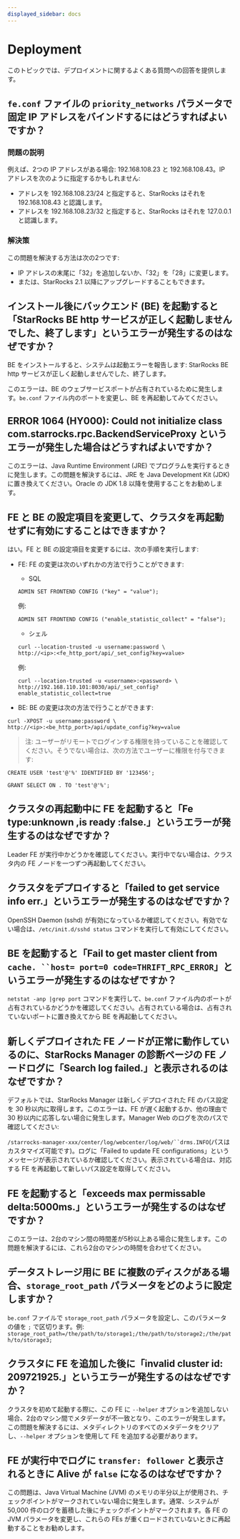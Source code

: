 ```yaml
---
displayed_sidebar: docs
---
```


# Deployment

このトピックでは、デプロイメントに関するよくある質問への回答を提供します。

## `fe.conf` ファイルの `priority_networks` パラメータで固定 IP アドレスをバインドするにはどうすればよいですか？

### 問題の説明

例えば、2つの IP アドレスがある場合: 192.168.108.23 と 192.168.108.43。IP アドレスを次のように指定するかもしれません:

- アドレスを 192.168.108.23/24 と指定すると、StarRocks はそれを 192.168.108.43 と認識します。
- アドレスを 192.168.108.23/32 と指定すると、StarRocks はそれを 127.0.0.1 と認識します。

### 解決策

この問題を解決する方法は次の2つです:

- IP アドレスの末尾に「32」を追加しないか、「32」を「28」に変更します。
- または、StarRocks 2.1 以降にアップグレードすることもできます。

## インストール後にバックエンド (BE) を起動すると「StarRocks BE http サービスが正しく起動しませんでした、終了します」というエラーが発生するのはなぜですか？

BE をインストールすると、システムは起動エラーを報告します: StarRocks BE http サービスが正しく起動しませんでした、終了します。

このエラーは、BE のウェブサービスポートが占有されているために発生します。`be.conf` ファイル内のポートを変更し、BE を再起動してみてください。

## ERROR 1064 (HY000): Could not initialize class com.starrocks.rpc.BackendServiceProxy というエラーが発生した場合はどうすればよいですか？

このエラーは、Java Runtime Environment (JRE) でプログラムを実行するときに発生します。この問題を解決するには、JRE を Java Development Kit (JDK) に置き換えてください。Oracle の JDK 1.8 以降を使用することをお勧めします。

## FE と BE の設定項目を変更して、クラスタを再起動せずに有効にすることはできますか？

はい。FE と BE の設定項目を変更するには、次の手順を実行します:

- FE: FE の変更は次のいずれかの方法で行うことができます:
  - SQL

  ```plaintext
  ADMIN SET FRONTEND CONFIG ("key" = "value");
  ```

  例:

  ```plaintext
  ADMIN SET FRONTEND CONFIG ("enable_statistic_collect" = "false");
  ```

  - シェル

  ```plaintext
  curl --location-trusted -u username:password \
  http://<ip>:<fe_http_port/api/_set_config?key=value>
  ```

  例:

  ```plaintext
  curl --location-trusted -u <username>:<password> \
  http://192.168.110.101:8030/api/_set_config?enable_statistic_collect=true
  ```

- BE: BE の変更は次の方法で行うことができます:

```plaintext
curl -XPOST -u username:password \
http://<ip>:<be_http_port>/api/update_config?key=value
```

> 注: ユーザーがリモートでログインする権限を持っていることを確認してください。そうでない場合は、次の方法でユーザーに権限を付与できます:

```plaintext
CREATE USER 'test'@'%' IDENTIFIED BY '123456';

GRANT SELECT ON . TO 'test'@'%';
```

## クラスタの再起動中に FE を起動すると「Fe type:unknown ,is ready :false.」というエラーが発生するのはなぜですか？

Leader FE が実行中かどうかを確認してください。実行中でない場合は、クラスタ内の FE ノードを一つずつ再起動してください。

## クラスタをデプロイすると「failed to get service info err.」というエラーが発生するのはなぜですか？

OpenSSH Daemon (sshd) が有効になっているか確認してください。有効でない場合は、`/etc/init.d/sshd status` コマンドを実行して有効にしてください。

## BE を起動すると「Fail to get master client from `cache. ``host= port=0 code=THRIFT_RPC_ERROR`」というエラーが発生するのはなぜですか？

`netstat -anp |grep port` コマンドを実行して、`be.conf` ファイル内のポートが占有されているかどうかを確認してください。占有されている場合は、占有されていないポートに置き換えてから BE を再起動してください。

## 新しくデプロイされた FE ノードが正常に動作しているのに、StarRocks Manager の診断ページの FE ノードログに「Search log failed.」と表示されるのはなぜですか？

デフォルトでは、StarRocks Manager は新しくデプロイされた FE のパス設定を 30 秒以内に取得します。このエラーは、FE が遅く起動するか、他の理由で 30 秒以内に応答しない場合に発生します。Manager Web のログを次のパスで確認してください:

`/starrocks-manager-xxx/center/log/webcenter/log/web/``drms.INFO`(パスはカスタマイズ可能です)。ログに「Failed to update FE configurations」というメッセージが表示されているか確認してください。表示されている場合は、対応する FE を再起動して新しいパス設定を取得してください。

## FE を起動すると「exceeds max permissable delta:5000ms.」というエラーが発生するのはなぜですか？

このエラーは、2台のマシン間の時間差が5秒以上ある場合に発生します。この問題を解決するには、これら2台のマシンの時間を合わせてください。

## データストレージ用に BE に複数のディスクがある場合、`storage_root_path` パラメータをどのように設定しますか？

`be.conf` ファイルで `storage_root_path` パラメータを設定し、このパラメータの値を `;` で区切ります。例: `storage_root_path=/the/path/to/storage1;/the/path/to/storage2;/the/path/to/storage3;`

## クラスタに FE を追加した後に「invalid cluster id: 209721925.」というエラーが発生するのはなぜですか？

クラスタを初めて起動する際に、この FE に `--helper` オプションを追加しない場合、2台のマシン間でメタデータが不一致となり、このエラーが発生します。この問題を解決するには、メタディレクトリのすべてのメタデータをクリアし、`--helper` オプションを使用して FE を追加する必要があります。

## FE が実行中でログに `transfer: follower` と表示されるときに Alive が `false` になるのはなぜですか？

この問題は、Java Virtual Machine (JVM) のメモリの半分以上が使用され、チェックポイントがマークされていない場合に発生します。通常、システムが 50,000 件のログを蓄積した後にチェックポイントがマークされます。各 FE の JVM パラメータを変更し、これらの FEs が重くロードされていないときに再起動することをお勧めします。